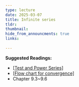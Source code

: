 ```yaml
---
type: lecture
date: 2025-03-07
title: Infinite series
tldr: 
thumbnail: 
hide_from_announcments: true
links: 
      
---
```

**Suggested Readings:**
- [[Test and Power Series]](/nsysu-calculus2/static_files/presentations/Test_power_series.pdf)
- [[Flow chart for convergence]](/nsysu-calculus2/static_files/presentations/Flowchart_convergence.pdf)
- Chapter 9.3~9.6

